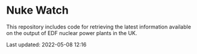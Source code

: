 # Nuke Watch

This repository includes code for retrieving the latest information available on the output of EDF nuclear power plants in the UK.

Last updated: 2022-05-08 12:16